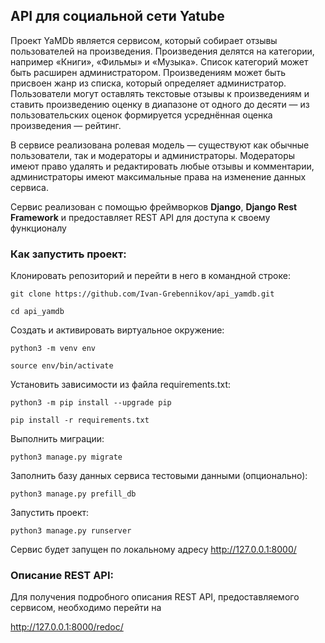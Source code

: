 ## API для социальной сети Yatube

Проект YaMDb является сервисом, который собирает отзывы пользователей на произведения. Произведения делятся на категории, например «Книги», «Фильмы» и «Музыка». Список категорий может быть расширен администратором.
Произведениям может быть присвоен жанр из списка, который определяет администратор.
Пользователи могут оставлять текстовые отзывы к произведениям и ставить произведению оценку в диапазоне от одного до десяти — из пользовательских оценок формируется усреднённая оценка произведения — рейтинг.

В сервисе реализована ролевая модель — существуют как обычные пользователи, так и модераторы и администраторы.
Модераторы имеют право удалять и редактировать любые отзывы и комментарии, администраторы имеют максимальные права на изменение данных сервиса.

Сервис реализован с помощью фреймворков **Django**, **Django Rest Framework** и предоставляет REST API для доступа к своему функционалу


### Как запустить проект:

Клонировать репозиторий и перейти в него в командной строке:

```
git clone https://github.com/Ivan-Grebennikov/api_yamdb.git
```

```
cd api_yamdb
```

Cоздать и активировать виртуальное окружение:

```
python3 -m venv env
```

```
source env/bin/activate
```

Установить зависимости из файла requirements.txt:

```
python3 -m pip install --upgrade pip
```

```
pip install -r requirements.txt
```

Выполнить миграции:

```
python3 manage.py migrate
```

Заполнить базу данных сервиса тестовыми данными (опционально):

```
python3 manage.py prefill_db
```

Запустить проект:

```
python3 manage.py runserver
```

Сервис будет запущен по локальному адресу http://127.0.0.1:8000/


### Описание REST API:

Для получения подробного описания REST API, предоставляемого сервисом, необходимо перейти на 

http://127.0.0.1:8000/redoc/